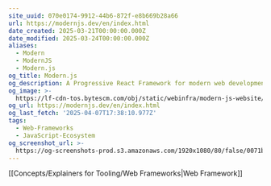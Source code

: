 ```yaml
---
site_uuid: 070e0174-9912-44b6-872f-e8b669b28a66
url: https://modernjs.dev/en/index.html
date_created: 2025-03-21T00:00:00.000Z
date_modified: 2025-03-24T00:00:00.000Z
aliases:
  - Modern
  - ModernJS
  - Modern.js
og_title: Modern.js
og_description: A Progressive React Framework for modern web development.
og_image: >-
  https://lf-cdn-tos.bytescm.com/obj/static/webinfra/modern-js-website/assets/images/images/modernjs-logo.svg
og_url: https://modernjs.dev/en/index.html
og_last_fetch: '2025-04-07T17:38:10.977Z'
tags:
  - Web-Frameworks
  - JavaScript-Ecosystem
og_screenshot_url: >-
  https://og-screenshots-prod.s3.amazonaws.com/1920x1080/80/false/0071b25c64c75f779c8c23a15948b0de191cb3ba33b7a23d26eb13d29471b42d.jpeg
---
```


[[Concepts/Explainers for Tooling/Web Frameworks|Web Framework]]